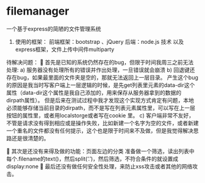 # filemanager
一个基于express的简陋的文件管理系统


1. 使用的框架：
前端框架：bootstrap 、jQuery
后端：node.js 技术 以及 express框架，文件上传中间件multiparty


待解决问题：
	首先是已知的系统仍然存在的bug，但限于时间我周三之前无法处理:
a)	服务器没有处理所有的错误并作出处理，一旦错误就会崩溃
b)	回退键还存在bug，如果最里面的文件夹是空的，那就无法返回上一层目录。
产生这个bug的原因是我当时写客户端上一层逻辑的时候，是先get列表里元素的data-dir这个属性（data-dir这个属性是我自己添加的，用来保存从服务器拿到的数据的dirpath属性）。
但是后来在测试过程中我才发现这个实现方式肯定有问题，本地必须能够存储当前目录的dirpath，而不是写在列表元素属性里，可以写在上一层按钮的属性里，或者用localstorge或者写在cookie 里。
c)	客户端非常不友好，不管是请求没有得到相应或是操作失败，比如新建一个名字为空的文件，或者新建一个重名的文件都没有任何提示，这个也是限于时间来不及做，但是我觉得解决思路还是很清楚的。

	其次是还没有来得及做的功能：页面左边的分类
准备做一个筛选，读出列表中每个.filename的text()，然后split(‘.’)，然后筛选，不符合条件的就设置成display:none
	最后还没有做任何安全性处理，来防止xss攻击或者其他的网络攻击。


